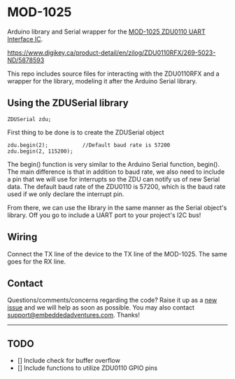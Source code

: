 # MOD-1025
Arduino library and Serial wrapper for the <a href="http://www.embeddedadventures.com/i2c_to_uart_mod-1025.html"> MOD-1025 ZDU0110 UART Interface IC</a>.

https://www.digikey.ca/product-detail/en/zilog/ZDU0110RFX/269-5023-ND/5878593

This repo includes source files for interacting with the ZDU0110RFX and a wrapper for the library, modeling it after the Arduino Serial library. 

## Using the ZDUSerial library ##

	ZDUSerial zdu;
First thing to be done is to create the ZDUSerial object

	zdu.begin(2);			//Default baud rate is 57200
	zdu.begin(2, 115200);
The begin() function is very similar to the Arduino Serial function, begin(). The main difference is that in addition to baud rate, we also need to include a pin that we will use for interrupts so the ZDU can notify us of new Serial data. The default baud rate of the ZDU0110 is 57200, which is the baud rate used if we only declare the interrupt pin.

From there, we can use the library in the same manner as the Serial object's library. Off you go to include a UART port to your project's I2C bus!

## Wiring ##
Connect the TX line of the device to the TX line of the MOD-1025. The same goes for the RX line.

## Contact ##
Questions/comments/concerns regarding the code? Raise it up as a <a href="https://github.com/embeddedadventures/MOD-1025/issues/new">new issue</a> and we will help as soon as possible. You may also contact support@embeddedadventures.com. Thanks!

----------
<h2>TODO</h2>

- [] Include check for buffer overflow
- [] Include functions to utilize ZDU0110 GPIO pins
